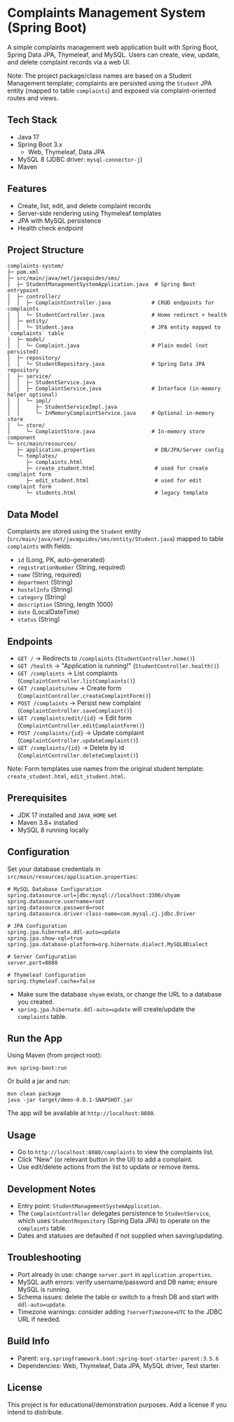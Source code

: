 # Complaints Management System (Spring Boot)

A simple complaints management web application built with Spring Boot, Spring Data JPA, Thymeleaf, and MySQL. Users can create, view, update, and delete complaint records via a web UI.

Note: The project package/class names are based on a Student Management template; complaints are persisted using the `Student` JPA entity (mapped to table `complaints`) and exposed via complaint-oriented routes and views.

## Tech Stack
- Java 17
- Spring Boot 3.x
  - Web, Thymeleaf, Data JPA
- MySQL 8 (JDBC driver: `mysql-connector-j`)
- Maven

## Features
- Create, list, edit, and delete complaint records
- Server-side rendering using Thymeleaf templates
- JPA with MySQL persistence
- Health check endpoint

## Project Structure
```
complaints-system/
├─ pom.xml
├─ src/main/java/net/javaguides/sms/
│  ├─ StudentManagementSystemApplication.java  # Spring Boot entrypoint
│  ├─ controller/
│  │  ├─ ComplaintController.java             # CRUD endpoints for complaints
│  │  └─ StudentController.java               # Home redirect + health
│  ├─ entity/
│  │  └─ Student.java                         # JPA entity mapped to `complaints` table
│  ├─ model/
│  │  └─ Complaint.java                       # Plain model (not persisted)
│  ├─ repository/
│  │  └─ StudentRepository.java               # Spring Data JPA repository
│  ├─ service/
│  │  ├─ StudentService.java
│  │  ├─ ComplaintService.java                # Interface (in-memory helper optional)
│  │  └─ impl/
│  │     ├─ StudentServiceImpl.java
│  │     └─ InMemoryComplaintService.java     # Optional in-memory store
│  └─ store/
│     └─ ComplaintStore.java                  # In-memory store component
└─ src/main/resources/
   ├─ application.properties                   # DB/JPA/Server config
   └─ templates/
      ├─ complaints.html
      ├─ create_student.html                   # used for create complaint form
      ├─ edit_student.html                     # used for edit complaint form
      └─ students.html                         # legacy template
```

## Data Model
Complaints are stored using the `Student` entity (`src/main/java/net/javaguides/sms/entity/Student.java`) mapped to table `complaints` with fields:
- `id` (Long, PK, auto-generated)
- `registrationNumber` (String, required)
- `name` (String, required)
- `department` (String)
- `hostelInfo` (String)
- `category` (String)
- `description` (String, length 1000)
- `date` (LocalDateTime)
- `status` (String)

## Endpoints
- `GET /` → Redirects to `/complaints` (`StudentController.home()`)
- `GET /health` → "Application is running!" (`StudentController.health()`)
- `GET /complaints` → List complaints (`ComplaintController.listComplaints()`)
- `GET /complaints/new` → Create form (`ComplaintController.createComplaintForm()`)
- `POST /complaints` → Persist new complaint (`ComplaintController.saveComplaint()`)
- `GET /complaints/edit/{id}` → Edit form (`ComplaintController.editComplaintForm()`)
- `POST /complaints/{id}` → Update complaint (`ComplaintController.updateComplaint()`)
- `GET /complaints/{id}` → Delete by id (`ComplaintController.deleteComplaint()`)

Note: Form templates use names from the original student template: `create_student.html`, `edit_student.html`.

## Prerequisites
- JDK 17 installed and `JAVA_HOME` set
- Maven 3.8+ installed
- MySQL 8 running locally

## Configuration
Set your database credentials in `src/main/resources/application.properties`:
```
# MySQL Database Configuration
spring.datasource.url=jdbc:mysql://localhost:3306/shyam
spring.datasource.username=root
spring.datasource.password=root
spring.datasource.driver-class-name=com.mysql.cj.jdbc.Driver

# JPA Configuration
spring.jpa.hibernate.ddl-auto=update
spring.jpa.show-sql=true
spring.jpa.database-platform=org.hibernate.dialect.MySQL8Dialect

# Server Configuration
server.port=8080

# Thymeleaf Configuration
spring.thymeleaf.cache=false
```
- Make sure the database `shyam` exists, or change the URL to a database you created.
- `spring.jpa.hibernate.ddl-auto=update` will create/update the `complaints` table.

## Run the App
Using Maven (from project root):
```
mvn spring-boot:run
```
Or build a jar and run:
```
mvn clean package
java -jar target/demo-0.0.1-SNAPSHOT.jar
```
The app will be available at `http://localhost:8080`.

## Usage
- Go to `http://localhost:8080/complaints` to view the complaints list.
- Click "New" (or relevant button in the UI) to add a complaint.
- Use edit/delete actions from the list to update or remove items.

## Development Notes
- Entry point: `StudentManagementSystemApplication`.
- The `ComplaintController` delegates persistence to `StudentService`, which uses `StudentRepository` (Spring Data JPA) to operate on the `complaints` table.
- Dates and statuses are defaulted if not supplied when saving/updating.

## Troubleshooting
- Port already in use: change `server.port` in `application.properties`.
- MySQL auth errors: verify username/password and DB name; ensure MySQL is running.
- Schema issues: delete the table or switch to a fresh DB and start with `ddl-auto=update`.
- Timezone warnings: consider adding `?serverTimezone=UTC` to the JDBC URL if needed.

## Build Info
- Parent: `org.springframework.boot:spring-boot-starter-parent:3.5.6`
- Dependencies: Web, Thymeleaf, Data JPA, MySQL driver, Test starter.

## License
This project is for educational/demonstration purposes. Add a license if you intend to distribute.
